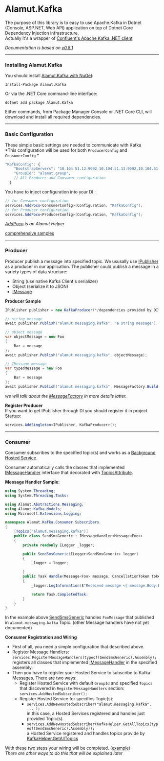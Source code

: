 # Alamut.Kafka  
The purpose of this library is to easy to use Apache.Kafka in Dotnet (Console, ASP.NET, Web API) application on top of Dotnet Core Dependency Injection infrastructure.  
Actually it's a wrapper of [Confluent's Apache Kafka .NET client](https://github.com/confluentinc/confluent-kafka-dotnet)

*Documentation is based on [v0.8.1](https://github.com/SorenZ/Alamut.Kafka/tree/v0.8.1)*
***

### Installing Alamut.Kafka
You should install [Alamut.Kafka with NuGet](https://www.nuget.org/packages/Alamut.Kafka):

    Install-Package Alamut.Kafka
    
Or via the .NET Core command-line interface:

    dotnet add package Alamut.Kafka

Either commands, from Package Manager Console or .NET Core CLI, will download and install all required dependencies.

***

### Basic Configuration
These simple basic settings are needed to communicate with Kafka  
*This configuration will be used for both `ProducerConfig` and `ConsumerConfig` *
```js
"KafkaConfig": {
    "BootstrapServers": "10.104.51.12:9092,10.104.51.13:9092,10.104.51.14:9092",
    "GroupId": "alamut.group",
    // All Producer and Consumer configuration
  }
```

You have to inject configuration into your DI :
```csharp
// for Consumer configuration
services.AddPoco<ConsumerConfig>(Configuration, "KafkaConfig");
// for Producer configuration
services.AddPoco<ProducerConfig>(Configuration, "KafkaConfig");
```
*[AddPoco](https://github.com/SorenZ/Alamut.AspNet/wiki/Add-POCO) is an Alamut Helper*

[comprehensive samples](https://github.com/SorenZ/Alamut.Kafka/blob/master/samples/Alamut.Kafka.Consumer/Startup.cs)

***

### Producer
Producer publish a message into specified topic.
We ususally use [IPublisher](https://github.com/SorenZ/Alamut.Abstractions/blob/master/src/Alamut.Abstractions/Messaging/IPublisher.cs) as a producer in our application.
The publisher could publish a message in a variety types of data structure:
* String (use native Kafka Client's serializer) 
* Object (serialize it to JSON)
* [IMessage](https://github.com/SorenZ/Alamut.Abstractions/blob/master/src/Alamut.Abstractions/Messaging/MessageContracts/IMessage.cs) 

**Producer Sample**
```csharp
IPublisher publisher = new KafkaProducer(*/dependencies provided by DI*/);

// string message
await publisher.Publish("alamut.messaging.kafka", "a string message");

// object message
var objectMessage = new Foo
{
    Bar = message
};
await publisher.Publish("alamut.messaging.kafka", objectMessage);

// IMessage message
var typedMessage = new Foo
{
    Bar = message
};
await publisher.Publish("alamut.messaging.kafka", MessageFactory.Build(typedMessage));
```
*we will talk about the [MessageFactory](https://github.com/SorenZ/Alamut.Abstractions/blob/master/src/Alamut.Abstractions/Messaging/MessageFactory.cs) in more details latter.*

**Register Producer**  
If you want to get IPublisher through DI you should register it in project Startup:  
```csharp
services.AddSingleton<IPublisher, KafkaProducer>();
```

***

### Consumer  
Consumer subscribes to the specified topic(s) and works as a [Background Hosted Service](https://docs.microsoft.com/en-us/aspnet/core/fundamentals/host/hosted-services).  

Consumer automatically calls the classes that implemented [IMessageHandler<TMessage>](https://github.com/SorenZ/Alamut.Abstractions/blob/master/src/Alamut.Abstractions/Messaging/IMessageHandler%5BTMessage%5D.cs) interface that decorated with [TopicsAttribute](https://github.com/SorenZ/Alamut.Abstractions/blob/master/src/Alamut.Abstractions/Messaging/TopicsAttribute.cs).  

**Message Handler Sample:**
```csharp
using System.Threading;
using System.Threading.Tasks;

using Alamut.Abstractions.Messaging;
using Alamut.Kafka.Models;
using Microsoft.Extensions.Logging;

namespace Alamut.Kafka.Consumer.Subscribers
{
    [Topics("alamut.messaging.kafka")]
    public class SendSmsGeneric : IMessageHandler<Message<Foo>>
    {
        private readonly ILogger _logger;

        public SendSmsGeneric(ILogger<SendSmsGeneric> logger)
        {
            _logger = logger;

        }
        public Task Handle(Message<Foo> message, CancellationToken token)
        {
            _logger.LogInformation($"Received message <{ message.Body.Bar }>");

            return Task.CompletedTask;
        }
    }
}
```
In the example above [SendSmsGeneric](https://github.com/SorenZ/Alamut.Kafka/blob/master/samples/Alamut.Kafka.Consumer/Subscribers/SendSmsGeneric.cs) handles `FooMessage` that published in `alamut.messaging.kafka` Topic. (other Message handlers have not yet documented)  

**Consumer Registration and Wiring**
* First of all, you need a simple configuration that described above.  
* Register Message Handlers:  
    `services.RegisterMessageHandlers(typeof(SendSmsGeneric).Assembly);`   
    registers all classes that implemented [IMessageHandler<TMessage>](https://github.com/SorenZ/Alamut.Abstractions/blob/master/src/Alamut.Abstractions/Messaging/IMessageHandler%5BTMessage%5D.cs) in the specified assembly. 
* Then you have to register your Hosted Service to subscribe to Kafka Messages, There are two ways:  
  * Register Hosted Service with default `GroupId` and specified `Topics` that discovered in `RegisterMessageHandlers` section:  
    `services.AddHostedSubscriber();`
  * Register Hosted Service for specifics Topic(s): 
      * `services.AddNewHostedSubscriber("alamut.messaging.kafka", ... );`  
        in this case, a Hosted Services registered and handles just provided Topic(s).  
      * `services.AddNewHostedSubscriber(KafkaHelper.GetAllTopics(typeof(SendSmsGeneric).Assembly));`  
        a Hosted Service registered and handles topics provide by [KafkaHelper.GetAllTopics](https://github.com/SorenZ/Alamut.Kafka/blob/master/src/Alamut.Kafka/DependencyInjection/KafkaHelper.cs#L16)   
       
 
With these two steps your wiring will be completed. ([example](https://github.com/SorenZ/Alamut.Kafka/blob/master/samples/Alamut.Kafka.Consumer/Startup.cs))  
*There are other ways to do this that will be explained later* 


